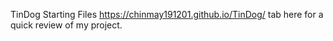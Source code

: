 TinDog Starting Files
https://chinmay191201.github.io/TinDog/ tab here for a quick review of my project.
